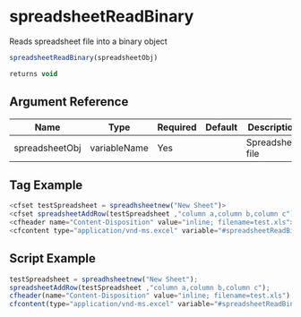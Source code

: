 # spreadsheetReadBinary

Reads spreadsheet file into a binary object

```javascript
spreadsheetReadBinary(spreadsheetObj)
```

```javascript
returns void
```

## Argument Reference

| Name | Type | Required | Default | Description |
| --- | --- | --- | --- | --- |
| spreadsheetObj | variableName | Yes |  | Spreadsheet file |

## Tag Example

```javascript
<cfset testSpreadsheet = spreadhsheetnew("New Sheet")>
<cfset spreadsheetAddRow(testSpreadsheet ,"column a,column b,column c")>
<cfheader name="Content-Disposition" value="inline; filename=test.xls">
<cfcontent type="application/vnd-ms.excel" variable="#spreadsheetReadBinary(testSpreadsheet)#">
```

## Script Example

```javascript
testSpreadsheet = spreadhsheetnew("New Sheet");
spreadsheetAddRow(testSpreadsheet ,"column a,column b,column c");
cfheader(name="Content-Disposition" value="inline; filename=test.xls")'
cfcontent(type="application/vnd-ms.excel" variable="#spreadsheetReadBinary(testSpreadsheet)#");
```
